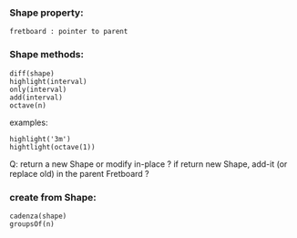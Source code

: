 
### Shape property:

    fretboard : pointer to parent


### Shape methods:

    diff(shape) 
    highlight(interval)
    only(interval)
    add(interval)
    octave(n)

examples:

    highlight('3m')
    hightlight(octave(1))
    
Q: return a new Shape or modify in-place ? if return new Shape, add-it (or replace old) in the parent Fretboard ?

    
    
### create from Shape:

    cadenza(shape)
    groupsOf(n)
    
    
    
    
    
    
    

